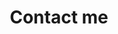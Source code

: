 ---
layout: archive
permalink: /contact/
title: "Contact me"
excerpt: "Contact me"
author_profile: true
---